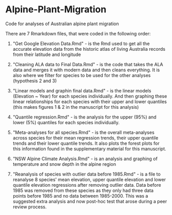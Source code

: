 # Alpine-Plant-Migration
Code for analyses of Australian alpine plant migration 

There are 7 Rmarkdown files, that were coded in the following order:

1) "Get Google Elevation Data.Rmd" - is the Rmd used to get all the accurate elevation data from the historic atlas of living Australia records from their latitude and longitude

2) "Cleaning ALA data to Final Data.Rmd" - is the code that takes the ALA data and merges it with modern data and then cleans everything. It is also where we filter for species to be used for the other analyses (hypothesis 2 and 3)

3) "Linear models and graphin final data.Rmd" - is the linear models (Elevation ~ Year) for each species individually. And then graphing these linear relationships for each species with their upper and lower quantiles (this makes figures 1 & 2 in the manuscript for this analysis)

4) "Quantile regression.Rmd" - is the analysis for the upper (95%) and lower (5%) quantiles for each species individually.

5) "Meta-analyses for all species.Rmd" - is the overall meta-analyses across species for their mean regression trends, their upper quantile trends and their lower quantile trends. It also plots the forest plots for this information found in the supplementary material for this manuscript.

6) "NSW Alpine Climate Analysis.Rmd" - is an analysis and graphing of temperature and snow depth in the alpine region

7) "Reanalysis of species with outlier data before 1985.Rmd" - is a file to reanalyse 8 species' mean elevation, upper quantile elevation and lower quantile elevation regressions after removing outlier data. Data before 1985 was removed from these species as they only had three data points before 1985 and no data between 1985-2000. This was a suggested extra analysis and now post-hoc test that arose during a peer review process.
